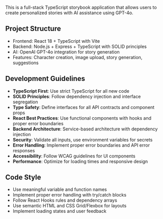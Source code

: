 This is a full-stack TypeScript storybook application that allows users to create personalized stories with AI assistance using GPT-4o.

## Project Structure
- Frontend: React 18 + TypeScript with Vite
- Backend: Node.js + Express + TypeScript with SOLID principles
- AI: OpenAI GPT-4o integration for story generation
- Features: Character creation, image upload, story generation, suggestions

## Development Guidelines
- **TypeScript First**: Use strict TypeScript for all new code
- **SOLID Principles**: Follow dependency injection and interface segregation
- **Type Safety**: Define interfaces for all API contracts and component props
- **React Best Practices**: Use functional components with hooks and proper error boundaries
- **Backend Architecture**: Service-based architecture with dependency injection
- **Security**: Validate all inputs, use environment variables for secrets
- **Error Handling**: Implement proper error boundaries and API error responses
- **Accessibility**: Follow WCAG guidelines for UI components
- **Performance**: Optimize for loading times and responsive design

## Code Style
- Use meaningful variable and function names
- Implement proper error handling with try/catch blocks
- Follow React Hooks rules and dependency arrays
- Use semantic HTML and CSS Grid/Flexbox for layouts
- Implement loading states and user feedback